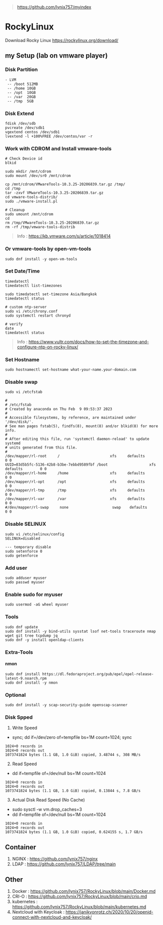 > https://github.com/lynix757/myindex

# RockyLinux
Download Rocky Linux
https://rockylinux.org/download/

## my Setup (lab on vmware player)
### Disk Partition 
```
- LVM
 -- /boot 512MB
 -- /home 10GB
 -- /opt  10GB
 -- /var  20GB
 -- /tmp  5GB
 ```
### Disk Extend
 ```
fdisk /dev/sdb
pvcreate /dev/sdb1
vgextend centos /dev/sdb1
lvextend -l +100%FREE /dev/centos/var -r
 ```
### Work with CDROM and Install vmware-tools
 ```
# Check Device id
blkid

sudo mkdir /mnt/cdrom
sudo mount /dev/sr0 /mnt/cdrom

cp /mnt/cdrom/VMwareTools-10.3.25-20206839.tar.gz /tmp/
cd /tmp
tar -zxvf VMwareTools-10.3.25-20206839.tar.gz
cd vmware-tools-distrib/
sudo ./vmware-install.pl

# Cleanup
sudo umount /mnt/cdrom
cd
rm /tmp/VMwareTools-10.3.25-20206839.tar.gz
rm -rf /tmp/vmware-tools-distrib
 ```
> Info : https://kb.vmware.com/s/article/1018414
> 
### Or vmware-tools by open-vm-tools
 ```
sudo dnf install -y open-vm-tools
 ```
 
### Set Date/Time
 ```
timedatectl
timedatectl list-timezones

sudo timedatectl set-timezone Asia/Bangkok
timedatectl status

# custom ntp-server
sudo vi /etc/chrony.conf
sudo systemctl restart chronyd
 
# verify
date
timedatectl status
 ```
 > Info : https://www.vultr.com/docs/how-to-set-the-timezone-and-configure-ntp-on-rocky-linux/
 
 
### Set Hostname
 ```
sudo hostnamectl set-hostname what-your-name.your-domain.com
 ```

### Disable swap
 ```
sudo vi /etcfstab

#
# /etc/fstab
# Created by anaconda on Thu Feb  9 09:53:37 2023
#
# Accessible filesystems, by reference, are maintained under '/dev/disk/'.
# See man pages fstab(5), findfs(8), mount(8) and/or blkid(8) for more info.
#
# After editing this file, run 'systemctl daemon-reload' to update systemd
# units generated from this file.
#
/dev/mapper/rl-root     /                       xfs     defaults        0 0
UUID=03d5b5fc-5136-42b8-b3be-7ebbd9589fbf /boot                   xfs     defaults        0 0
/dev/mapper/rl-home     /home                   xfs     defaults        0 0
/dev/mapper/rl-opt      /opt                    xfs     defaults        0 0
/dev/mapper/rl-tmp      /tmp                    xfs     defaults        0 0
/dev/mapper/rl-var      /var                    xfs     defaults        0 0
#/dev/mapper/rl-swap     none                    swap    defaults        0 0
 ```

### Disable SELINUX
 ```
sudo vi /etc/selinux/config
SELINUX=disabled

--- temporary disable
sudo setenforce 0
sudo getenforce
 ```

### Add user
```
sudo adduser myuser
sudo passwd myuser
```

### Enable sudo for myuser
```
sudo usermod -aG wheel myuser
```

### Tools
```
sudo dnf update
sudo dnf install -y bind-utils sysstat lsof net-tools traceroute nmap wget git tree tcpdump jq
sudo dnf -y install openldap-clients
```
### Extra-Tools
#### nmon
```
sudo dnf install https://dl.fedoraproject.org/pub/epel/epel-release-latest-9.noarch.rpm
sudo dnf install -y nmon
```

### Optional
```
sudo dnf install -y scap-security-guide openscap-scanner
```

### Disk Spped
1. Write Speed
- sync; dd if=/dev/zero of=tempfile bs=1M count=1024; sync
```
1024+0 records in
1024+0 records out
1073741824 bytes (1.1 GB, 1.0 GiB) copied, 3.48744 s, 308 MB/s
```
2. Read Speed
- dd if=tempfile of=/dev/null bs=1M count=1024
```
1024+0 records in
1024+0 records out
1073741824 bytes (1.1 GB, 1.0 GiB) copied, 0.13844 s, 7.8 GB/s
```
3. Actual Disk Read Speed (No Cache)
- sudo sysctl -w vm.drop_caches=3
- dd if=tempfile of=/dev/null bs=1M count=1024
```
1024+0 records in
1024+0 records out
1073741824 bytes (1.1 GB, 1.0 GiB) copied, 0.624155 s, 1.7 GB/s
```
## Container
1. NGINX : https://github.com/lynix757/nginx
2. LDAP : https://github.com/lynix757/LDAP/tree/main

## Other
1. Docker : https://github.com/lynix757/RockyLinux/blob/main/Docker.md
2. CRI-O : https://github.com/lynix757/RockyLinux/blob/main/crio.md
3. kubernetes : https://github.com/lynix757/RockyLinux/blob/main/kubernetes.md
4. Nextcloud with Keycloak : https://janikvonrotz.ch/2020/10/20/openid-connect-with-nextcloud-and-keycloak/
